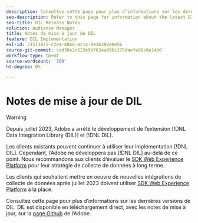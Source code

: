 ```yaml
---
description: Consultez cette page pour plus d’informations sur les dernières versions du DIL
seo-description: Refer to this page for information about the latest DIL releases
seo-title: DIL Release Notes
solution: Audience Manager
title: Notes de mise à jour de DIL
feature: DIL Implementation
exl-id: 71513875-c2e4-4866-ac14-0e1b382e0e56
source-git-commit: cad38e2c523e9b762aa996c275daefa96c8e14b0
workflow-type: tm+mt
source-wordcount: '109'
ht-degree: 0%

---
```


# Notes de mise à jour de DIL

>[!WARNING]
>
>Depuis juillet 2023, Adobe a arrêté le développement de l’extension [!DNL Data Integration Library (DIL)] et [!DNL DIL].
>
>Les clients existants peuvent continuer à utiliser leur implémentation [!DNL DIL]. Cependant, l’Adobe ne développera pas [!DNL DIL] au-delà de ce point. Nous recommandons aux clients d’évaluer le [SDK Web Experience Platform](https://experienceleague.adobe.com/docs/experience-platform/edge/home.html?lang=fr) pour leur stratégie de collecte de données à long terme.
>
>Les clients qui souhaitent mettre en oeuvre de nouvelles intégrations de collecte de données après juillet 2023 doivent utiliser [SDK Web Experience Platform](https://experienceleague.adobe.com/docs/experience-platform/edge/home.html?lang=fr) à la place.

Consultez cette page pour plus d’informations sur les dernières versions de DIL. DIL est disponible en téléchargement direct, avec les notes de mise à jour, sur la [page Github](https://github.com/Adobe-Marketing-Cloud/dil/releases) de l’Adobe.
